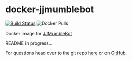 # docker-jjmumblebot

[![Build Status](https://build.walbeck.it/api/badges/mwalbeck/docker-jjmumblebot/status.svg?ref=refs/heads/master)](https://build.walbeck.it/mwalbeck/docker-jjmumblebot)
![Docker Pulls](https://img.shields.io/docker/pulls/mwalbeck/jjmumblebot)

Docker image for [JJMumbleBot](https://github.com/DuckBoss/JJMumbleBot)

README in progress...

For questions head over to the git repo [here](https://git.walbeck.it/mwalbeck/docker-jjmumblebot) or on [GitHub](https://github.com/mwalbeck/docker-jjmumblebot).
